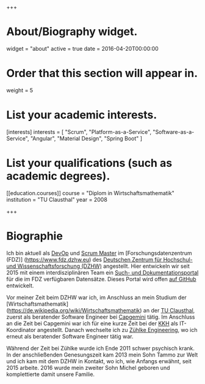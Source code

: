 +++
# About/Biography widget.
widget = "about"
active = true
date = 2016-04-20T00:00:00

# Order that this section will appear in.
weight = 5

# List your academic interests.
[interests]
  interests = [
    "Scrum",
    "Platform-as-a-Service",
    "Software-as-a-Service",
    "Angular",
    "Material Design",
    "Spring Boot"
  ]

# List your qualifications (such as academic degrees).
[[education.courses]]
  course = "Diplom in Wirtschaftsmathematik"
  institution = "TU Clausthal"
  year = 2008

+++

# Biographie

Ich bin aktuell als [DevOp](https://de.wikipedia.org/wiki/DevOps) und [Scrum Master](https://www.scrumguides.org/scrum-guide.html#team-sm) im [Forschungsdatenzentrum (FDZ)] (https://www.fdz.dzhw.eu) des [Deutschen Zentrum für Hochschul- und Wissenschaftsforschung (DZHW)](https://www.dzhw.eu) angestellt. Hier entwickeln wir seit 2015 mit einem interdisziplinären Team ein [Such- und Dokumentationsportal](https://metadata.fdz.dzhw.eu) für die im FDZ verfügbaren Datensätze. Dieses Portal wird offen [auf GitHub](https://github.com/dzhw/metadatamanagement) entwickelt.

Vor meiner Zeit beim DZHW war ich, im Anschluss an mein Studium der [Wirtschaftsmathematik] (https://de.wikipedia.org/wiki/Wirtschaftsmathematik) an der [TU Clausthal](https://www.tu-clausthal.de/), zuerst als beratender Software Engineer bei [Capgemini](https://de.wikipedia.org/wiki/Capgemini) tätig. Im Anschluss an die Zeit bei Capgemini war ich für eine kurze Zeit bei der [KKH](https://www.kkh.de/ueber-uns) als IT-Koordinator angestellt. Danach wechselte ich zu [Zühlke Engineering](https://www.zuehlke.com/de/de/), wo ich erneut als beratender Software Engineer tätig war.

Während der Zeit bei Zühlke wurde ich Ende 2011 schwer psychisch krank. In der anschließenden Genesungszeit kam 2013 mein Sohn Tammo zur Welt und ich kam mit dem DZHW in Kontakt, wo ich, wie Anfangs erwähnt, seit 2015 arbeite. 2016 wurde mein zweiter Sohn Michel geboren und komplettierte damit unsere Familie.
